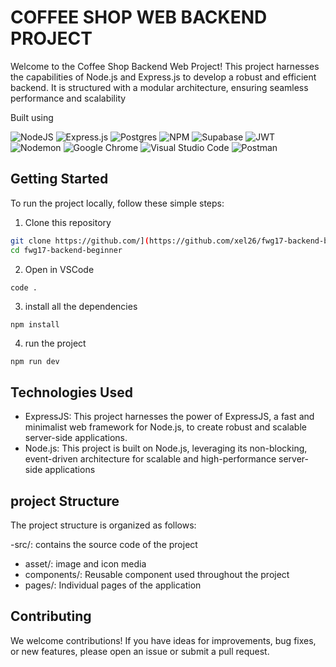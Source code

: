 # COFFEE SHOP WEB BACKEND PROJECT

Welcome to the Coffee Shop Backend Web Project! This project harnesses the capabilities of Node.js and Express.js to develop a robust and efficient backend. It is structured with a modular architecture, ensuring seamless performance and scalability


Built using

![NodeJS](https://img.shields.io/badge/node.js-6DA55F?style=for-the-badge&logo=node.js&logoColor=white)
![Express.js](https://img.shields.io/badge/express.js-%23404d59.svg?style=for-the-badge&logo=express&logoColor=%2361DAFB)
![Postgres](https://img.shields.io/badge/postgres-%23316192.svg?style=for-the-badge&logo=postgresql&logoColor=white)
![NPM](https://img.shields.io/badge/NPM-%23CB3837.svg?style=for-the-badge&logo=npm&logoColor=white)
![Supabase](https://img.shields.io/badge/Supabase-3ECF8E?style=for-the-badge&logo=supabase&logoColor=white)
![JWT](https://img.shields.io/badge/JWT-black?style=for-the-badge&logo=JSON%20web%20tokens)
![Nodemon](https://img.shields.io/badge/NODEMON-%23323330.svg?style=for-the-badge&logo=nodemon&logoColor=%BBDEAD)
![Google Chrome](https://img.shields.io/badge/Google%20Chrome-4285F4?style=for-the-badge&logo=GoogleChrome&logoColor=white)
![Visual Studio Code](https://img.shields.io/badge/Visual%20Studio%20Code-0078d7.svg?style=for-the-badge&logo=visual-studio-code&logoColor=white)
![Postman](https://img.shields.io/badge/Postman-FF6C37?style=for-the-badge&logo=postman&logoColor=white)

## Getting Started

To run the project locally, follow these simple steps:

1. Clone this repository
```sh
git clone https://github.com/](https://github.com/xel26/fwg17-backend-beginner.git
cd fwg17-backend-beginner
```

2. Open in VSCode
```sh
code .
```

3. install all the dependencies
```
npm install
```

4. run the project
```
npm run dev
```

## Technologies Used
- ExpressJS: This project harnesses the power of ExpressJS, a fast and minimalist web framework for Node.js, to create robust and scalable server-side applications.
- Node.js: This project is built on Node.js, leveraging its non-blocking, event-driven architecture for scalable and high-performance server-side applications
  
## project Structure
The project structure is organized as follows:

-src/: contains the source code of the project
  - asset/: image and icon media
  - components/: Reusable component used throughout the project
  - pages/: Individual pages of the application


## Contributing

We welcome contributions! If you have ideas for improvements, bug fixes, or new features, please open an issue or submit a pull request.
